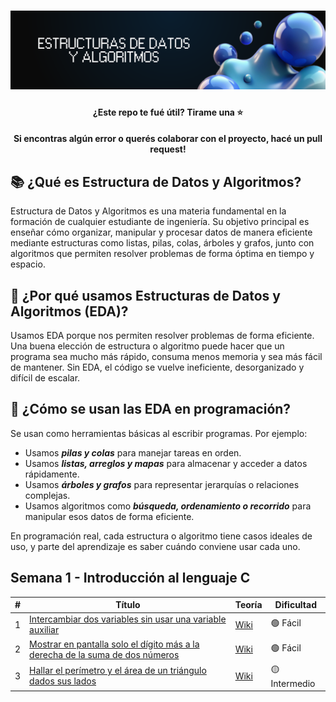 <h1 align="center">
  <a name="logo"><img src="src/img/eda-banner.png" alt="Estructuras de Datos y Algoritmos" width="750"></a>

<h4 align="center">¿Este repo te fué útil? Tirame una ⭐</h4>
<h4 align="center">Si encontras algún error o querés colaborar con el proyecto, hacé un pull request!</h4>

## 📚 ¿Qué es Estructura de Datos y Algoritmos?
Estructura de Datos y Algoritmos es una materia fundamental en la formación de cualquier estudiante de ingeniería. Su objetivo principal es enseñar cómo organizar, manipular y procesar datos de manera eficiente mediante estructuras como listas, pilas, colas, árboles y grafos, junto con algoritmos que permiten resolver problemas de forma óptima en tiempo y espacio.

## 🤔 ¿Por qué usamos Estructuras de Datos y Algoritmos (EDA)?
Usamos EDA porque nos permiten resolver problemas de forma eficiente. Una buena elección de estructura o algoritmo puede hacer que un programa sea mucho más rápido, consuma menos memoria y sea más fácil de mantener. Sin EDA, el código se vuelve ineficiente, desorganizado y difícil de escalar.

## 🧠 ¿Cómo se usan las EDA en programación?
Se usan como herramientas básicas al escribir programas. Por ejemplo:

- Usamos ***pilas y colas*** para manejar tareas en orden.
- Usamos ***listas, arreglos y mapas*** para almacenar y acceder a datos rápidamente.
- Usamos ***árboles y grafos*** para representar jerarquías o relaciones complejas.
- Usamos algoritmos como ***búsqueda, ordenamiento o recorrido*** para manipular esos datos de forma eficiente.

En programación real, cada estructura o algoritmo tiene casos ideales de uso, y parte del aprendizaje es saber cuándo conviene usar cada uno.

## Semana 1 - Introducción al lenguaje C

|  #  |  Título  |  Teoría  |  Dificultad                 
|-----|----------|----------|--------------
|1|[Intercambiar dos variables sin usar una variable auxiliar](Semana%201/intercambiar-variable.c) | [Wiki](https://github.com/davidgimenezs/estructuras-de-datos-y-algoritmos/wiki/Ejercicio-001-%E2%80%90-Intercambiar-dos-variables-sin-usar-una-variable-auxiliar) | 🟢 Fácil
|2|[Mostrar en pantalla solo el dígito más a la derecha de la suma de dos números](Semana%201/digito-derecha.c) | [Wiki](https://github.com/davidgimenezs/estructuras-de-datos-y-algoritmos/wiki/Ejercicio-002-%E2%80%90-Mostrar-en-pantalla-solo-el-d%C3%ADgito-m%C3%A1s-a-la-derecha-de-la-suma-de-dos-n%C3%BAmeros) | 🟢 Fácil
|3|[Hallar el perímetro y el área de un triángulo dados sus lados](Semana%201/perimetro-area.c) | [Wiki](https://github.com/davidgimenezs/estructuras-de-datos-y-algoritmos/wiki/Ejercicio-003-%E2%80%90-Hallar-el-per%C3%ADmetro-y-el-%C3%A1rea-de-un-tri%C3%A1ngulo-dados-sus-lados) | 🟡 Intermedio
